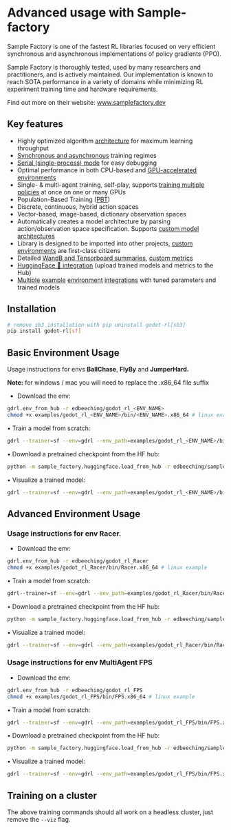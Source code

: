 # Advanced usage with Sample-factory

Sample Factory is one of the fastest RL libraries focused on very efficient synchronous and asynchronous implementations of policy gradients (PPO).

Sample Factory is thoroughly tested, used by many researchers and practitioners, and is actively maintained. Our implementation is known to reach SOTA performance in a variety of domains while minimizing RL experiment training time and hardware requirements.

Find out more on their website: www.samplefactory.dev

## Key features

- Highly optimized algorithm [architecture](https://www.samplefactory.dev/06-architecture/overview/) for maximum learning throughput
- [Synchronous and asynchronous](https://www.samplefactory.dev/07-advanced-topics/sync-async/) training regimes
- [Serial (single-process) mode](https://www.samplefactory.dev/07-advanced-topics/serial-mode/) for easy debugging
- Optimal performance in both CPU-based and [GPU-accelerated environments](https://www.samplefactory.dev/09-environment-integrations/isaacgym/)
- Single- & multi-agent training, self-play, supports [training multiple policies](https://www.samplefactory.dev/07-advanced-topics/multi-policy-training/) at once on one or many GPUs
- Population-Based Training ([PBT](https://www.samplefactory.dev/07-advanced-topics/pbt/))
- Discrete, continuous, hybrid action spaces
- Vector-based, image-based, dictionary observation spaces
- Automatically creates a model architecture by parsing action/observation space specification. Supports [custom model architectures](https://www.samplefactory.dev/03-customization/custom-models/)
- Library is designed to be imported into other projects, [custom environments](https://www.samplefactory.dev/03-customization/custom-environments/) are first-class citizens
- Detailed [WandB and Tensorboard summaries](https://www.samplefactory.dev/05-monitoring/metrics-reference/), [custom metrics](https://www.samplefactory.dev/05-monitoring/custom-metrics/)
- [HuggingFace 🤗 integration](https://www.samplefactory.dev/10-huggingface/huggingface/) (upload trained models and metrics to the Hub)
- [Multiple](https://www.samplefactory.dev/09-environment-integrations/mujoco/) [example](https://www.samplefactory.dev/09-environment-integrations/atari/) [environment](https://www.samplefactory.dev/09-environment-integrations/vizdoom/) [integrations](https://www.samplefactory.dev/09-environment-integrations/dmlab/) with tuned parameters and trained models

## Installation

```bash
# remove sb3 installation with pip uninstall godot-rl[sb3]
pip install godot-rl[sf]
```

## Basic Environment Usage

Usage instructions for envs **BallChase**, **FlyBy** and **JumperHard.**

**Note:** for windows / mac you will need to replace the .x86_64 file suffix

- Download the env:

```bash
gdrl.env_from_hub -r edbeeching/godot_rl_<ENV_NAME>
chmod +x examples/godot_rl_<ENV_NAME>/bin/<ENV_NAME>.x86_64 # linux example
```

• Train a model from scratch:

```bash
gdrl --trainer=sf --env=gdrl --env_path=examples/godot_rl_<ENV_NAME>/bin/<ENV_NAME>.x86_64 --num_workers=10 --experiment=BallChase --viz  --speedup=8 --batched_sampling=True
```

• Download a pretrained checkpoint from the HF hub:

```bash
python -m sample_factory.huggingface.load_from_hub -r edbeeching/sample_factory_<ENV_NAME>
```

• Visualize a trained model:

```bash
gdrl --trainer=sf --env=gdrl --env_path=examples/godot_rl_<ENV_NAME>/bin/<ENV_NAME>.x86_64 --num_workers=1 --experiment=<ENV_NAME> --viz --eval --batched_sampling=True --speedup=8 --push_to_hub --hf_repository=<HF_USERNAME>/sample_factory_<ENV_NAME>
```

## Advanced Environment Usage

### Usage instructions for env **Racer.**

- Download the env:

```bash
gdrl.env_from_hub -r edbeeching/godot_rl_Racer
chmod +x examples/godot_rl_Racer/bin/Racer.x86_64 # linux example
```

• Train a model from scratch:

```bash
gdrl--trainer=sf --env=gdrl --env_path=examples/godot_rl_Racer/bin/Racer.x86_64 --train_for_env_steps=10000000 --experiment=Racer --reward_scale=0.01 --worker_num_splits=2 --num_envs_per_worker=2 --num_workers=40 --speedup=8 --batched_sampling=True --batch_size=2048 --num_batches_per_epoch=2 --num_epochs=2  --learning_rate=0.0001 --exploration_loss_coef=0.0001 --lr_schedule=kl_adaptive_epoch --lr_schedule_kl_threshold=0.04 --use_rnn=True --recurrence=32
```

• Download a pretrained checkpoint from the HF hub:

```bash
python -m sample_factory.huggingface.load_from_hub -r edbeeching/sample_factory_Racer
```

• Visualize a trained model:

```bash
gdrl --trainer=sf --env=gdrl --env_path=examples/godot_rl_Racer/bin/Racer.x86_64 --num_workers=1 --experiment=Racer --viz --eval --batched_sampling=True --speedup=8 --push_to_hub --hf_repository=edbeeching/sample_factory_Racer
```

### Usage instructions for env **MultiAgent FPS**

- Download the env:

```bash
gdrl.env_from_hub -r edbeeching/godot_rl_FPS
chmod +x examples/godot_rl_FPS/bin/FPS.x86_64 # linux example
```

• Train a model from scratch:

```bash
gdrl --trainer=sf --env=gdrl --env_path=examples/godot_rl_FPS/bin/FPS.x86_64 --num_workers=10 --experiment=FPS --viz --batched_sampling=True --speedup=8 --num_workers=80 --batched_sampling=False --num_policies=4 --with_pbt=True --pbt_period_env_steps=1000000 --pbt_start_mutation=1000000 --batch_size=2048 --num_batches_per_epoch=2 --num_epochs=2 --learning_rate=0.00005 --exploration_loss_coef=0.001 --lr_schedule=kl_adaptive_epoch --lr_schedule_kl_threshold=0.08 --use_rnn=True --recurrence=32
```

• Download a pretrained checkpoint from the HF hub:

```bash
python -m sample_factory.huggingface.load_from_hub -r edbeeching/sample_factory_FPS
```

• Visualize a trained model:

```bash
gdrl --trainer=sf --env=gdrl --env_path=examples/godot_rl_FPS/bin/FPS.x86_64 --num_workers=1 --experiment=FPS --viz --eval --batched_sampling=True --speedup=8 --push_to_hub --hf_repository=edbeeching/sample_factory_FPS
```

## Training on a cluster

The above training commands should all work on a headless cluster, just remove the `--viz` flag.

